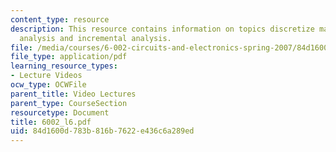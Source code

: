 ```yaml
---
content_type: resource
description: This resource contains information on topics discretize matter, nonlinear
  analysis and incremental analysis.
file: /media/courses/6-002-circuits-and-electronics-spring-2007/84d1600d783b816b7622e436c6a289ed_6002_l6.pdf
file_type: application/pdf
learning_resource_types:
- Lecture Videos
ocw_type: OCWFile
parent_title: Video Lectures
parent_type: CourseSection
resourcetype: Document
title: 6002_l6.pdf
uid: 84d1600d-783b-816b-7622-e436c6a289ed
---
```

